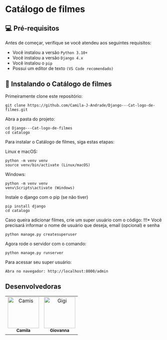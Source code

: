 # Catálogo de filmes


## 💻 Pré-requisitos

Antes de começar, verifique se você atendeu aos seguintes requisitos:

- Você instalou a versão `Python 3.10+`
- Você instalou a versão `Django 4.x`
- Você instalou o `pip`
- Possui um editor de texto `(VS Code recomendado)`


## 🚀 Instalando o Catálogo de filmes

Primeiramente clone este repositório:

```
git clone https://github.com/Camila-J-Andrade/Django---Cat-logo-de-filmes.git
```
Abra a pasta do projeto:

```
cd Django---Cat-logo-de-filmes
cd catalogo
```


Para instalar o Catálogo de filmes, siga estas etapas:

Linux e macOS:

```
python -m venv venv
source venv/bin/activate (Linux/macOS)

```

Windows:

```
python -m venv venv
venv\Scripts\activate (Windows)
```

Instale o django com o pip (se não tiver)

```
pip install django
cd catalogo

```
Caso queira adicionar filmes, crie um super usuário com o código:
!!!* Você precisará informar o nome de usuário que deseja, email (opcional) e senha

```
python manage.py createsuperuser
```

Agora rode o servidor com o comando:

```
python manage.py runserver
```

Para acessar seu super usuário:

```
Abra no navegador: http://localhost:8000/admin
```

## Desenvolvedoras

<table>
  <tr>
    <td align="center">
      <a href="#" title="defina o título do link">
        <img src="https://avatars.githubusercontent.com/u/167331399?v=4" width="100px;" alt="Camis"/><br>
        <sub>
          <b>Camila</b>
        </sub>
      </a>
    </td>
    <td align="center">
      <a href="#" title="defina o título do link">
        <img src="https://avatars.githubusercontent.com/u/167362790?v=4" width="100px;" alt="Gigi"/><br>
        <sub>
          <b>Giovanna</b>
        </sub>
      </a>
    </td>
  </tr>
</table>


